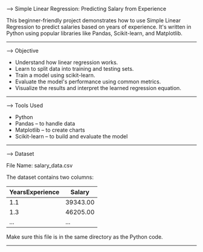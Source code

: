 --> Simple Linear Regression: Predicting Salary from Experience

This beginner-friendly project demonstrates how to use Simple Linear Regression to predict salaries based on years of experience. It's written in Python using popular libraries like Pandas, Scikit-learn, and Matplotlib.

---

--> Objective

- Understand how linear regression works.
- Learn to split data into training and testing sets.
- Train a model using scikit-learn.
- Evaluate the model's performance using common metrics.
- Visualize the results and interpret the learned regression equation.

---

--> Tools Used

- Python 
- Pandas – to handle data
- Matplotlib – to create charts
- Scikit-learn – to build and evaluate the model

---

-->  Dataset

File Name: salary_data.csv

The dataset contains two columns:

| YearsExperience | Salary     |
|-----------------|------------|
| 1.1             | 39343.00   |
| 1.3             | 46205.00   |
| ...             | ...        |

Make sure this file is in the same directory as the Python code.

---




